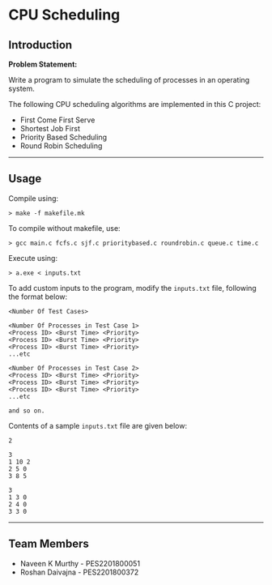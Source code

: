 # CPU Scheduling

## Introduction

**Problem Statement:**

Write a program to simulate the scheduling of processes in an operating system.

The following CPU scheduling algorithms are implemented in this C project:

* First Come First Serve
* Shortest Job First
* Priority Based Scheduling
* Round Robin Scheduling

** **

## Usage
Compile using:
```
> make -f makefile.mk
```

To compile without makefile, use:
```
> gcc main.c fcfs.c sjf.c prioritybased.c roundrobin.c queue.c time.c
```

Execute using:
```
> a.exe < inputs.txt
```

To add custom inputs to the program, modify the `inputs.txt` file, following the format below:

```
<Number Of Test Cases>

<Number Of Processes in Test Case 1>
<Process ID> <Burst Time> <Priority>
<Process ID> <Burst Time> <Priority>
<Process ID> <Burst Time> <Priority>
...etc

<Number Of Processes in Test Case 2>
<Process ID> <Burst Time> <Priority>
<Process ID> <Burst Time> <Priority>
<Process ID> <Burst Time> <Priority>
...etc

and so on.
```

Contents of a sample `inputs.txt` file are given below:
```
2

3
1 10 2
2 5 0
3 8 5

3
1 3 0
2 4 0
3 3 0
```

** **

## Team Members
* Naveen K Murthy - PES2201800051
* Roshan Daivajna - PES2201800372